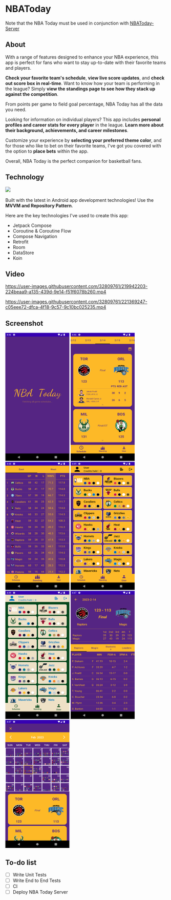 # NBAToday
Note that the NBA Today must be used in conjunction with [NBAToday-Server](https://github.com/s2g090123/NBAToday-Server)

## About
With a range of features designed to enhance your NBA experience, this app is perfect for fans who want to stay up-to-date with their favorite teams and players.

**Check your favorite team's schedule**, **view live score updates**, and **check out score box in real-time**. Want to know how your team is performing in the league? Simply **view the standings page to see how they stack up against the competition**.

From points per game to field goal percentage, NBA Today has all the data you need.

Looking for information on individual players? This app includes **personal profiles and career stats for every player** in the league. **Learn more about their background, achievements, and career milestones**.

Customize your experience by **selecting your preferred theme color**, and for those who like to bet on their favorite teams, I've got you covered with the option to **place bets** within the app.

Overall, NBA Today is the perfect companion for basketball fans.

## Technology
[![](https://mermaid.ink/img/pako:eNp9kU1vwjAMQP9K5RNIoN17mDT6wTrBhWo7jHAwrRnVmrhK0yEE_Pe56eiBw3JK8p6d2L5AwSVBCF8Wm2Ow2igTyHrZKnjPlDKTiHXDLe5rmirYBfP581VBWvPpKXfoSME1WEwUfFR0WkumWsF0SLH4cyO23LnKeDUSdUOSsHJsz_-7sbgxOsxFpVGNejVIfB7NjnLubPGIU8ErLrB-oImnSx_sLB8qN6KlR69Sd072h6wUO4DUg6yPYdajn_nrt-3wxz228soOZqDJaqxK6eilFxW4I2lhoWxLtN8KlLmJh53j_GwKCJ3taAZdU0o74wplEBrCA9bteJuUfbvuZoPmU35yP5KH62GKfpi3X9lakCE?type=png)](https://mermaid.live/edit#pako:eNp9kU1vwjAMQP9K5RNIoN17mDT6wTrBhWo7jHAwrRnVmrhK0yEE_Pe56eiBw3JK8p6d2L5AwSVBCF8Wm2Ow2igTyHrZKnjPlDKTiHXDLe5rmirYBfP581VBWvPpKXfoSME1WEwUfFR0WkumWsF0SLH4cyO23LnKeDUSdUOSsHJsz_-7sbgxOsxFpVGNejVIfB7NjnLubPGIU8ErLrB-oImnSx_sLB8qN6KlR69Sd072h6wUO4DUg6yPYdajn_nrt-3wxz228soOZqDJaqxK6eilFxW4I2lhoWxLtN8KlLmJh53j_GwKCJ3taAZdU0o74wplEBrCA9bteJuUfbvuZoPmU35yP5KH62GKfpi3X9lakCE)

Built with the latest in Android app development technologies! Use the **MVVM and Repository Pattern**.

Here are the key technologies I've used to create this app:
- Jetpack Compose
- Coroutine & Coroutine Flow
- Compose Navigation
- Retrofit
- Room
- DataStore
- Koin

## Video
https://user-images.githubusercontent.com/32809761/219942203-224beaa9-a135-439d-9e14-f51f6078b260.mp4

https://user-images.githubusercontent.com/32809761/221369247-c05eee72-dfca-4f18-9c57-9c10bc025235.mp4

## Screenshot
<p float="left">
<img src="https://github.com/s2g090123/NBAToday/blob/master/image/Screenshot_1676796391.png"  width="200" height="400">
<img src="https://github.com/s2g090123/NBAToday/blob/master/image/Screenshot_1676796416.png"  width="200" height="400">
<img src="https://github.com/s2g090123/NBAToday/blob/master/image/Screenshot_1676796494.png"  width="200" height="400">
  <img src="https://github.com/s2g090123/NBAToday/blob/master/image/Screenshot_1676796545.png"  width="200" height="400">
   <img src="https://github.com/s2g090123/NBAToday/blob/master/image/Screenshot_1676796556.png" width="200" height="400">
   <img src="https://github.com/s2g090123/NBAToday/blob/master/image/Screenshot_1676796441.png"  width="200" height="400">
   <img src="https://github.com/s2g090123/NBAToday/blob/master/image/Screenshot_1676796475.png"  width="200" height="400">
</p>

## To-do list
- [ ] Write Unit Tests
- [ ] Write End to End Tests
- [ ] CI
- [ ] Deploy NBA Today Server
